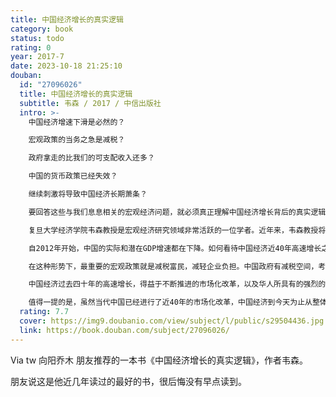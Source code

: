 ```yaml
---
title: 中国经济增长的真实逻辑
category: book
status: todo
rating: 0
year: 2017-7
date: 2023-10-18 21:25:10
douban:
  id: "27096026"
  title: 中国经济增长的真实逻辑
  subtitle: 韦森 / 2017 / 中信出版社
  intro: >-
    中国经济增速下滑是必然的？

    宏观政策的当务之急是减税？

    政府拿走的比我们的可支配收入还多？

    中国的货币政策已经失效？

    继续刺激将导致中国经济长期萧条？

    要回答这些与我们息息相关的宏观经济问题，就必须真正理解中国经济增长背后的真实逻辑。

    复旦大学经济学院韦森教授是宏观经济研究领域非常活跃的一位学者。近年来，韦森教授将他对中国经济的观察和研究形诸笔墨，撰写了大量观点鲜明的文章。本书是相关文章和访谈报道的结集，按照时间顺序编排，分成上、中、下三篇，分别对应中国经济的现状、应该采取的宏观政策以及背后的理论依据。

    自2012年开始，中国的实际和潜在GDP增速都在下降。如何看待中国经济近40年高速增长之后的下行？韦森教授认为，从世界经济的发展规律来看，中国经济增速的逐步下行是一个自然趋势，不必也没有办法强行改变。为了维持GDP的增速而盲目投资，只会使问题更加严重，并最终将中国经济推向大萧条。

    在这种形势下，最重要的宏观政策就是减税富民，减轻企业负担。中国政府有减税空间，考虑到中国企业税负之重在世界上名列前茅，应该总量减税，而不是结构性减税。宏观政策的第一要务是救企业。

    中国经济过去四十年的高速增长，得益于不断推进的市场化改革，以及华人所具有的强烈的企业家精神。处于当前大转型阶段的中国，未来的增长动力应该是发展服务业，尤其是金融服务业，这是被世界各国经济发展的成功经验所证明的。

    值得一提的是，虽然当代中国已经进行了近40年的市场化改革，中国经济到今天为止从整体上来说基本上已市场化了，但是，中国的体制改革和社会转型还远远没有结束。故本书所论，虽然看起来是研究和评论当下中国经济运行的现实和理论问题，实际上也是在反思未来中国应该走的社会发展道路。
  rating: 7.7
  cover: https://img9.doubanio.com/view/subject/l/public/s29504436.jpg
  link: https://book.douban.com/subject/27096026/
---
```


Via tw 向阳乔木 朋友推荐的一本书《中国经济增长的真实逻辑》，作者韦森。

朋友说这是他近几年读过的最好的书，很后悔没有早点读到。
